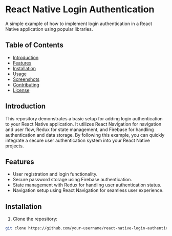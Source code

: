 # React Native Login Authentication

A simple example of how to implement login authentication in a React Native application using popular libraries.

## Table of Contents

- [Introduction](#introduction)
- [Features](#features)
- [Installation](#installation)
- [Usage](#usage)
- [Screenshots](#screenshots)
- [Contributing](#contributing)
- [License](#license)

## Introduction

This repository demonstrates a basic setup for adding login authentication to your React Native application. It utilizes React Navigation for navigation and user flow, Redux for state management, and Firebase for handling authentication and data storage. By following this example, you can quickly integrate a secure user authentication system into your React Native projects.

## Features

- User registration and login functionality.
- Secure password storage using Firebase authentication.
- State management with Redux for handling user authentication status.
- Navigation setup using React Navigation for seamless user experience.

## Installation

1. Clone the repository:

```bash
git clone https://github.com/your-username/react-native-login-authentication.git

